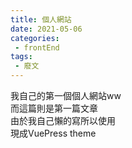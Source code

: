 ```yaml
---
title: 個人網站
date: 2021-05-06
categories:
 - frontEnd
tags:
 - 廢文
---
```


我自己的第一個個人網站ww<br/>
而這篇則是第一篇文章<br/>
由於我自己懶的寫所以使用<br/>
現成VuePress theme<br/>